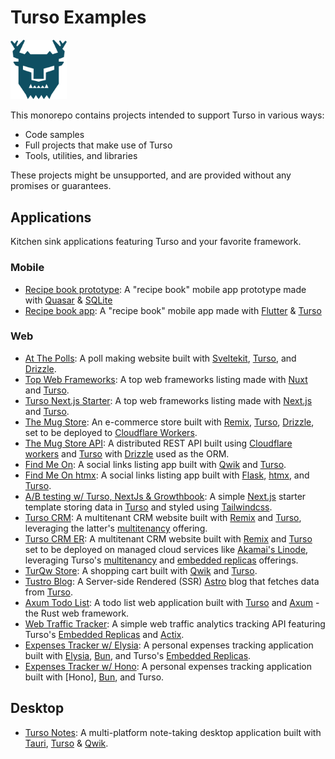 # Turso Examples

<a title="Turso logo" href="https://turso.tech" target="_blank" rel="noreferrer"><img src="assets/Turso-Symbol-Blue.png" width="90" alt="Turso Logo"></a>

This monorepo contains projects intended to support Turso in various
ways:

- Code samples
- Full projects that make use of Turso
- Tools, utilities, and libraries

These projects might be unsupported, and are provided without any promises or
guarantees.

## Applications

Kitchen sink applications featuring Turso and your favorite framework.

### Mobile

- [Recipe book prototype]: A "recipe book" mobile app prototype made with [Quasar] & [SQLite]
- [Recipe book app]: A "recipe book" mobile app made with [Flutter] & [Turso]

### Web

- [At The Polls]: A poll making website built with [Sveltekit], [Turso], and [Drizzle].
- [Top Web Frameworks]: A top web frameworks listing made with [Nuxt] and [Turso].
- [Turso Next.js Starter]: A top web frameworks listing made with [Next.js] and [Turso].
- [The Mug Store]: An e-commerce store built with [Remix], [Turso], [Drizzle], set to be deployed to [Cloudflare Workers].
- [The Mug Store API]: A distributed REST API built using [Cloudflare workers] and [Turso] with [Drizzle] used as the ORM.
- [Find Me On]: A social links listing app built with [Qwik] and [Turso].
- [Find Me On htmx]: A social links listing app built with [Flask], [htmx], and [Turso].
- [A/B testing w/ Turso, NextJs & Growthbook]: A simple [Next.js] starter template storing data in [Turso] and styled using [Tailwindcss].
- [Turso CRM]: A multitenant CRM website built with [Remix] and [Turso], leveraging the latter's [multitenancy] offering.
- [Turso CRM ER]: A multitenant CRM website built with [Remix] and [Turso] set to be deployed on managed cloud services like [Akamai's Linode], leveraging Turso's [multitenancy] and [embedded replicas] offerings.
- [TurQw Store]: A shopping cart built with [Qwik] and [Turso].
- [Tustro Blog]: A Server-side Rendered (SSR) [Astro] blog that fetches data from [Turso].
- [Axum Todo List]: A todo list web application built with [Turso] and [Axum] - the Rust web framework.
- [Web Traffic Tracker]: A simple web traffic analytics tracking API featuring Turso's [Embedded Replicas] and [Actix].
- [Expenses Tracker w/ Elysia]: A personal expenses tracking application built with [Elysia], [Bun], and Turso's [Embedded Replicas].
- [Expenses Tracker w/ Hono]: A personal expenses tracking application built with [Hono], [Bun], and Turso.

## Desktop

- [Turso Notes]: A multi-platform note-taking desktop application built with [Tauri], [Turso] & [Qwik].

<!-- ## Docs -->

[Turso]: https://turso.tech
[Drizzle]: https://drizzle.team
[Nuxt]: https://nuxt.com
[Flutter]: https://flutter.dev
[Quasar]: https://quasar.dev
[SQLite]: https://sqlite.org
[Next.js]: https://nuxt.com
[Sveltekit]: https://kit.svelte.dev
[Astro]: https://astro.build
[Remix]: https://remix.run
[Qwik]: https://qwik.builder.io
[Flask]: https://flask.palletsprojects.com
[htmx]: https://htmx.org
[Tauri]: https://tauri.app
[Cloudflare Workers]: https://workers.cloudflare.com
[multitenancy]: https://turso.tech/multitenancy
[Akamai's Linode]: https://www.linode.com
[Axum]: https://github.com/tokio-rs/axum
[Actix]: https://github.com/actix/actix-web
[Elysia]: https://elysiajs.com/
[Bun]: https://bun.sh/
[Embedded Replicas]: https://docs.turso.tech/features/embedded-replicas
[Tailwindcss]: https://tailwindcss.com/
[At The Polls]: /app-at-the-polls
[Turso Next.js Starter]: /app-turso-nextjs-starter
[Recipe book app]: /app_recipe_book
[Recipe book prototype]: /app-recipe-book-quasar
[Top Web Frameworks]: /app-top-web-frameworks
[The Mug Store]: /app-the-mug-store
[Find Me On]: /app-find-me-on
[Turso CRM]: /app-turso-crm
[Turso CRM ER]: /app-turso-crm-er
[Turso Notes]: /app-turso-notes
[The Mug Store API]: /api-mug-store-api
[Find Me On htmx]: /app-find-me-on-python-htmx
[TurQw Store]: /app-turqw-store
[Tustro Blog]: /app-tustro-blog
[Axum Todo List]: /app-todo-axum
[Web Traffic Tracker]: /app-web-traffic-tracker-actix
[Expenses Tracker w/ Elysia]: /app-expenses-tracker-elysia
[Expenses Tracker w/ Hono]: /app-expenses-tracker-hono
[A/B testing w/ Turso, NextJs & Growthbook]: /app-ab-testing-nextjs-growthbook
